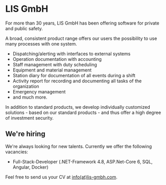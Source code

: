 # LIS GmbH

For more than 30 years, LIS GmbH has been offering software for private and public safety.

A broad, consistent product range offers our users the possibility to use many processes with one system.

* Dispatching/alerting with interfaces to external systems
* Operation documentation with accounting
* Staff management with duty scheduling
* Equipment and material management
* Station diary for documentation of all events during a shift
* Activity report for recording and documenting all tasks of the
organization
* Emergency management
* and much more.

In addition to standard products, we develop individually customized solutions - based on our standard products - and thus offer a high degree of investment security.

## We're hiring

We're always looking for new talents. Currently we offer the following vacancies:

* Full-Stack-Developer (.NET-Framework 4.8, ASP.Net-Core 6, SQL, Angular, Docker)

Feel free to send us your CV at [info(at)lis-gmbh.com](mailto:info@lis-gmbh.com).
